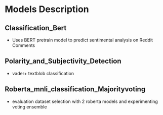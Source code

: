 # Models Description

## Classification_Bert
- Uses BERT pretrain model to predict sentimental analysis on Reddit Comments

## Polarity_and_Subjectivity_Detection
- vader+ textblob classification

## Roberta_mnli_classification_Majorityvoting
- evaluation dataset selection with 2 roberta models and experimenting voting ensemble
